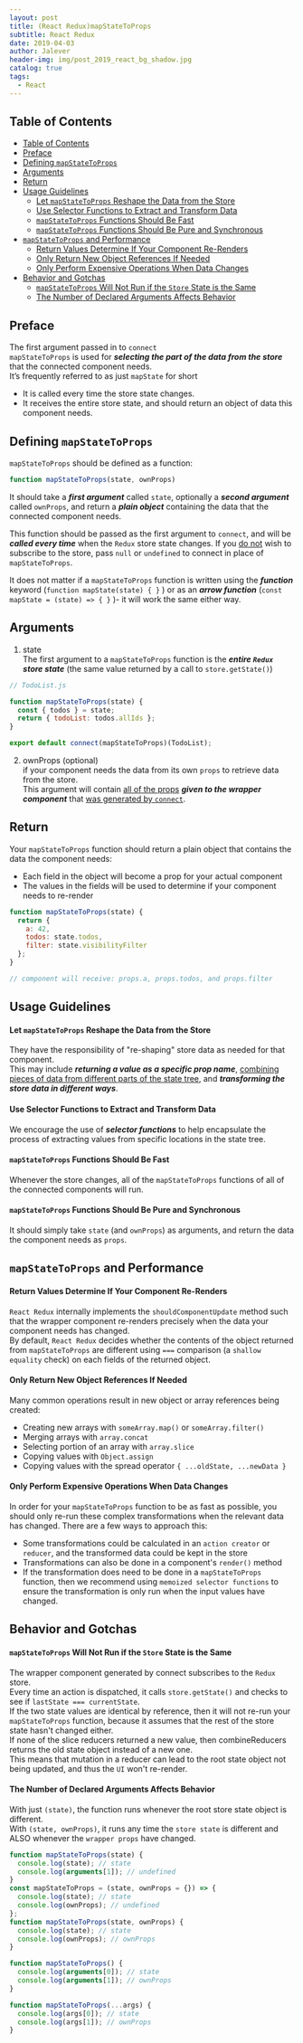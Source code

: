 ```yaml
---
layout: post
title: (React Redux)mapStateToProps
subtitle: React Redux
date: 2019-04-03
author: Jalever
header-img: img/post_2019_react_bg_shadow.jpg
catalog: true
tags:
  - React
---
```


## Table of Contents

- [Table of Contents](#table-of-contents)
- [Preface](#preface)
- [Defining `mapStateToProps`](#defining-mapstatetoprops)
- [Arguments](#arguments)
- [Return](#return)
- [Usage Guidelines](#usage-guidelines)
    - [Let `mapStateToProps` Reshape the Data from the Store](#let-mapstatetoprops-reshape-the-data-from-the-store)
    - [Use Selector Functions to Extract and Transform Data](#use-selector-functions-to-extract-and-transform-data)
    - [`mapStateToProps` Functions Should Be Fast](#mapstatetoprops-functions-should-be-fast)
    - [`mapStateToProps` Functions Should Be Pure and Synchronous](#mapstatetoprops-functions-should-be-pure-and-synchronous)
- [`mapStateToProps` and Performance](#mapstatetoprops-and-performance)
    - [Return Values Determine If Your Component Re-Renders](#return-values-determine-if-your-component-re-renders)
    - [Only Return New Object References If Needed](#only-return-new-object-references-if-needed)
    - [Only Perform Expensive Operations When Data Changes](#only-perform-expensive-operations-when-data-changes)
- [Behavior and Gotchas](#behavior-and-gotchas)
    - [`mapStateToProps` Will Not Run if the `Store` State is the Same](#mapstatetoprops-will-not-run-if-the-store-state-is-the-same)
    - [The Number of Declared Arguments Affects Behavior](#the-number-of-declared-arguments-affects-behavior)

## Preface

The first argument passed in to `connect`<br>
`mapStateToProps` is used for **_selecting the part of the data from the store_** that the connected component needs.<br>
It’s frequently referred to as just `mapState` for short

- It is called every time the store state changes.
- It receives the entire store state, and should return an object of data this component needs.
  <br>

## Defining `mapStateToProps`

`mapStateToProps` should be defined as a function:

```javascript
function mapStateToProps(state, ownProps)
```

It should take a **_first argument_** called `state`, optionally a **_second argument_** called `ownProps`, and return a **_plain object_** containing the data that the connected component needs.<br>

This function should be passed as the first argument to `connect`, and will be **_called every time_** when the `Redux` store state changes. If you <ins>do not</ins> wish to subscribe to the store, pass `null` or `undefined` to connect in place of `mapStateToProps`.<br>

It does not matter if a `mapStateToProps` function is written using the **_function_** keyword (`function mapState(state) { }` ) or as an **_arrow function_** (`const mapState = (state) => { }` )- it will work the same either way.

## Arguments

1. state<br>
   The first argument to a `mapStateToProps` function is the **_entire `Redux` store state_** (the same value returned by a call to `store.getState()`)

```javascript
// TodoList.js

function mapStateToProps(state) {
  const { todos } = state;
  return { todoList: todos.allIds };
}

export default connect(mapStateToProps)(TodoList);
```

2. ownProps (optional)<br>
   if your component needs the data from its own `props` to retrieve data from the store.<br>
   This argument will contain <ins>all of the props</ins> **_given to the wrapper component_** that <ins>was generated by `connect`</ins>.<br>

## Return

Your `mapStateToProps` function should return a plain object that contains the data the component needs:

- Each field in the object will become a prop for your actual component
- The values in the fields will be used to determine if your component needs to re-render

```javascript
function mapStateToProps(state) {
  return {
    a: 42,
    todos: state.todos,
    filter: state.visibilityFilter
  };
}

// component will receive: props.a, props.todos, and props.filter
```

## Usage Guidelines

#### Let `mapStateToProps` Reshape the Data from the Store

They have the responsibility of "re-shaping" store data as needed for that component.<br>
This may include **_returning a value as a specific prop name_**, <ins>combining pieces of data from different parts of the state tree</ins>, and **_transforming the store data in different ways_**.<br>

#### Use Selector Functions to Extract and Transform Data

We encourage the use of **_selector functions_** to help encapsulate the process of extracting values from specific locations in the state tree.<br>

#### `mapStateToProps` Functions Should Be Fast

Whenever the store changes, all of the `mapStateToProps` functions of all of the connected components will run. <br>

#### `mapStateToProps` Functions Should Be Pure and Synchronous

It should simply take `state` (and `ownProps`) as arguments, and return the data the component needs as `props`.<br>

## `mapStateToProps` and Performance

#### Return Values Determine If Your Component Re-Renders

`React Redux` internally implements the `shouldComponentUpdate` method such that the wrapper component re-renders precisely when the data your component needs has changed.<br>
By default, `React Redux` decides whether the contents of the object returned from `mapStateToProps` are different using `===` comparison (a `shallow equality` check) on each fields of the returned object.

#### Only Return New Object References If Needed

Many common operations result in new object or array references being created:

- Creating new arrays with `someArray.map()` or `someArray.filter()`
- Merging arrays with `array.concat`
- Selecting portion of an array with `array.slice`
- Copying values with `Object.assign`
- Copying values with the spread operator `{ ...oldState, ...newData }`

#### Only Perform Expensive Operations When Data Changes

In order for your `mapStateToProps` function to be as fast as possible, you should only re-run these complex transformations when the relevant data has changed.
There are a few ways to approach this:

- Some transformations could be calculated in an `action creator` or `reducer`, and the transformed data could be kept in the store
- Transformations can also be done in a component's `render()` method
- If the transformation does need to be done in a `mapStateToProps` function, then we recommend using `memoized selector functions` to ensure the transformation is only run when the input values have changed.

## Behavior and Gotchas

#### `mapStateToProps` Will Not Run if the `Store` State is the Same

The wrapper component generated by connect subscribes to the `Redux` store.<br>
Every time an action is dispatched, it calls `store.getState()` and checks to see if `lastState === currentState`. <br>
If the two state values are identical by reference, then it will not re-run your `mapStateToProps` function, because it assumes that the rest of the store state hasn't changed either.<br>
If none of the slice reducers returned a new value, then combineReducers returns the old state object instead of a new one.<br>
This means that mutation in a reducer can lead to the root state object not being updated, and thus the `UI` won't re-render.

#### The Number of Declared Arguments Affects Behavior

With just `(state)`, the function runs whenever the root store state object is different.<br>
With `(state, ownProps)`, it runs any time the `store state` is different and ALSO whenever the `wrapper props` have changed.

```javascript
function mapStateToProps(state) {
  console.log(state); // state
  console.log(arguments[1]); // undefined
}
const mapStateToProps = (state, ownProps = {}) => {
  console.log(state); // state
  console.log(ownProps); // undefined
};
function mapStateToProps(state, ownProps) {
  console.log(state); // state
  console.log(ownProps); // ownProps
}

function mapStateToProps() {
  console.log(arguments[0]); // state
  console.log(arguments[1]); // ownProps
}

function mapStateToProps(...args) {
  console.log(args[0]); // state
  console.log(args[1]); // ownProps
}
```
